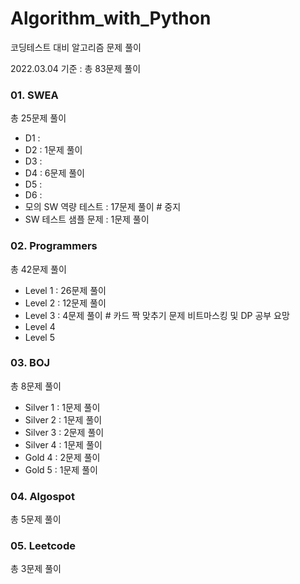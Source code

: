 # Algorithm_with_Python

코딩테스트 대비 알고리즘 문제 풀이

2022.03.04 기준 :  총 83문제 풀이



### 01. SWEA

총 25문제 풀이

- D1 :
- D2 : 1문제 풀이
- D3 :
- D4 : 6문제 풀이 
- D5 :
- D6 :
- 모의 SW 역량 테스트 : 17문제 풀이    # 중지
- SW 테스트 샘플 문제 : 1문제 풀이



### 02. Programmers

총 42문제 풀이

- Level 1  :  26문제 풀이    
- Level 2  :  12문제 풀이    
- Level 3  :  4문제 풀이 # 카드 짝 맞추기 문제 비트마스킹 및 DP 공부 요망
- Level 4
- Level 5



### 03. BOJ

총 8문제 풀이

- Silver 1 : 1문제 풀이
- Silver 2 : 1문제 풀이
- Silver 3 : 2문제 풀이
- Silver 4 : 1문제 풀이
- Gold 4 : 2문제 풀이
- Gold 5 : 1문제 풀이



### 04. Algospot

총 5문제 풀이



### 05. Leetcode

총 3문제 풀이
